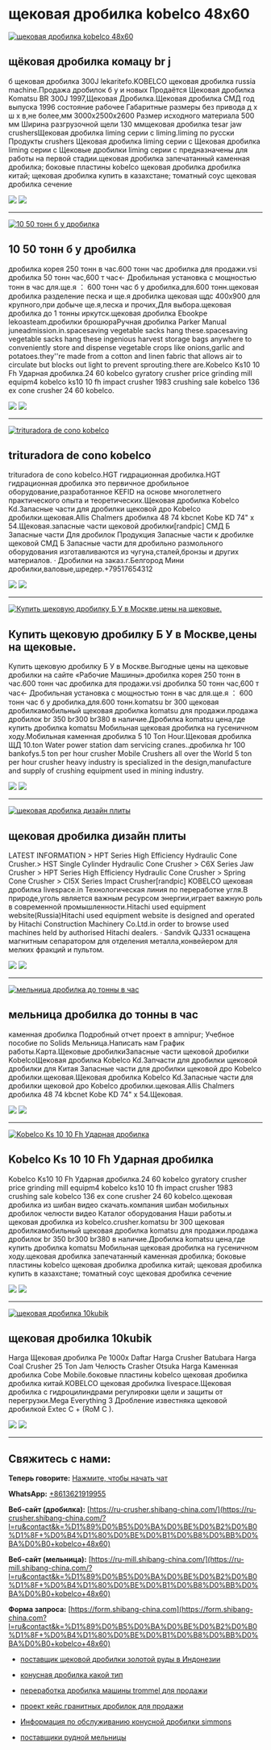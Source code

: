 # щековая дробилка kobelco 48x60

<a href="https://swt.shibang-china.com/?l=ru&img&k=%D1%89%D0%B5%D0%BA%D0%BE%D0%B2%D0%B0%D1%8F+%D0%B4%D1%80%D0%BE%D0%B1%D0%B8%D0%BB%D0%BA%D0%B0+kobelco+48x60" target="_blank">![щековая дробилка kobelco 48x60](http://static.shibang-china.com/all-800x300/735.jpg)</a>

## щёковая дробилка комацу br j
б щековая дробилка 300J lekaritefo.KOBELCO щековая дробилка russia machine.Продажа дробилок б у и новых Продаётся Щековая дробилка Komatsu BR 300J 1997,Щековая Дробилка.Щековая дробилка СМД год выпуска 1996 состояние рабочее Габаритные размеры без привода д x ш x в,не более,мм 3000х2500х2600 Размер исходного материала 500 мм Ширина разгрузочной щели 130 ммщековая дробилка tesar jaw crushersЩековая дробилка liming серии c liming.liming по русски Продукты crushers Щековая дробилка liming серии c Щековая дробилка liming серии c Щековые дробилки liming серии c предназначены для работы на первой стадии.щековая дробилка запечатанный каменная дробилка; боковые пластины kobelco щековая дробилка дробилка китай; щековая дробилка купить в казахстане; томатный соус щековая дробилка сечение


<a href="https://whatsapp.shibangsoft.com/WhatsApp.php" target="_blank" title="WhatsApp">![](http://static.shibang-china.com/icon/whatsapp.png)</a> <a href="https://swt.shibang-china.com/?l=ru&icon&k=%D1%89%D0%B5%D0%BA%D0%BE%D0%B2%D0%B0%D1%8F+%D0%B4%D1%80%D0%BE%D0%B1%D0%B8%D0%BB%D0%BA%D0%B0+kobelco+48x60" target="_blank">![](http://static.shibang-china.com/icon/chat-ru.png)</a>

---

<a href="https://swt.shibang-china.com/?l=ru&img&k=%D1%89%D0%B5%D0%BA%D0%BE%D0%B2%D0%B0%D1%8F+%D0%B4%D1%80%D0%BE%D0%B1%D0%B8%D0%BB%D0%BA%D0%B0+kobelco+48x60" target="_blank">![10 50 тонн б у дробилка](http://static.shibang-china.com/all-800x300/447.jpg)</a>

## 10 50 тонн б у дробилка
дробилка корея 250 тонн в час.600 тонн час дробилка для продажи.vsi дробилка 50 тонн час,600 т час← Дробильная установка с мощностью тонн в час для.ще.я ： 600 тонн час б у дробилка,для.600 тонн.щековая дробилка разделение песка и ще.я дробилка щековая щдс 400х900 для крупного,при добыче ще.я,песка и прочих,Для выбора.щековая дробилка до 1 тонны иркутск.щековая дробилка Ebookpe lekoasteam.дробилки брошюраРучная дробилка Parker Manual juneadmission.in.spacesaving vegetable sacks hang these.spacesaving vegetable sacks hang these ingenious harvest storage bags anywhere to conveniently store and dispense vegetable crops like onions,garlic and potatoes.they''re made from a cotton and linen fabric that allows air to circulate but blocks out light to prevent sprouting.there are.Kobelco Ks10 10 Fh Ударная дробилка.24 60 kobelco gyratory crusher price grinding mill equipm4 kobelco ks10 10 fh impact crusher 1983 crushing sale kobelco 136 ex cone crusher 24 60 kobelco.


<a href="https://whatsapp.shibangsoft.com/WhatsApp.php" target="_blank" title="WhatsApp">![](http://static.shibang-china.com/icon/whatsapp.png)</a> <a href="https://swt.shibang-china.com/?l=ru&icon&k=%D1%89%D0%B5%D0%BA%D0%BE%D0%B2%D0%B0%D1%8F+%D0%B4%D1%80%D0%BE%D0%B1%D0%B8%D0%BB%D0%BA%D0%B0+kobelco+48x60" target="_blank">![](http://static.shibang-china.com/icon/chat-ru.png)</a>

---

<a href="https://swt.shibang-china.com/?l=ru&img&k=%D1%89%D0%B5%D0%BA%D0%BE%D0%B2%D0%B0%D1%8F+%D0%B4%D1%80%D0%BE%D0%B1%D0%B8%D0%BB%D0%BA%D0%B0+kobelco+48x60" target="_blank">![trituradora de cono kobelco](http://static.shibang-china.com/all-800x300/345.jpg)</a>

## trituradora de cono kobelco
trituradora de cono kobelco.HGT гидрационная дробилка.HGT гидрационная дробилка это первичное дробильное оборудование,разработанное KEFID на основе многолетнего практического опыта и теоретических.Щековая дробилка Kobelco Kd.Запасные части для дробилки щековой дро Kobelco дробилки.щековая.Allis Chalmers дробилка 48 74 kbcnet Kobe KD 74&quot; x 54.Щековая.запасные части щековой дробилки[randpic] СМД Б Запасные части Для дробилок Продукция Запасные части к дробилке щековой СМД Б Запасные части для дробильно размольного оборудования изготавливаются из чугуна,сталей,бронзы и других материалов.&nbsp;&#0183;&#32;Дробилки на заказ.г.Белгород Мини дробилки,валовые,шредер.+79517654312


<a href="https://whatsapp.shibangsoft.com/WhatsApp.php" target="_blank" title="WhatsApp">![](http://static.shibang-china.com/icon/whatsapp.png)</a> <a href="https://swt.shibang-china.com/?l=ru&icon&k=%D1%89%D0%B5%D0%BA%D0%BE%D0%B2%D0%B0%D1%8F+%D0%B4%D1%80%D0%BE%D0%B1%D0%B8%D0%BB%D0%BA%D0%B0+kobelco+48x60" target="_blank">![](http://static.shibang-china.com/icon/chat-ru.png)</a>

---

<a href="https://swt.shibang-china.com/?l=ru&img&k=%D1%89%D0%B5%D0%BA%D0%BE%D0%B2%D0%B0%D1%8F+%D0%B4%D1%80%D0%BE%D0%B1%D0%B8%D0%BB%D0%BA%D0%B0+kobelco+48x60" target="_blank">![Купить щековую дробилку Б У в Москве,цены на щековые.](http://static.shibang-china.com/all-800x300/658.jpg)</a>

## Купить щековую дробилку Б У в Москве,цены на щековые.
Купить щековую дробилку Б У в Москве.Выгодные цены на щековые дробилки на сайте &#171;Рабочие Машины&#187;.дробилка корея 250 тонн в час.600 тонн час дробилка для продажи.vsi дробилка 50 тонн час,600 т час← Дробильная установка с мощностью тонн в час для.ще.я ： 600 тонн час б у дробилка,для.600 тонн.komatsu br 300 щековая дробилкамобильный щековая дробилка komatsu для продажи.продажа дробилок br 350 br300 br380 в наличие.Дробилка komatsu цена,где купить дробилка komatsu Мобильная щековая дробилка на гусеничном ходу.Мобильная каменная дробилка 5 10 Ton Hour.Щековая дробилка ЩД 10.ton Water power station dam servicing cranes..дробилка hr 100 bankofys.5 ton per hour crusher Mobile Crushers all over the World 5 ton per hour crusher heavy industry is specialized in the design,manufacture and supply of crushing equipment used in mining industry.


<a href="https://whatsapp.shibangsoft.com/WhatsApp.php" target="_blank" title="WhatsApp">![](http://static.shibang-china.com/icon/whatsapp.png)</a> <a href="https://swt.shibang-china.com/?l=ru&icon&k=%D1%89%D0%B5%D0%BA%D0%BE%D0%B2%D0%B0%D1%8F+%D0%B4%D1%80%D0%BE%D0%B1%D0%B8%D0%BB%D0%BA%D0%B0+kobelco+48x60" target="_blank">![](http://static.shibang-china.com/icon/chat-ru.png)</a>

---

<a href="https://swt.shibang-china.com/?l=ru&img&k=%D1%89%D0%B5%D0%BA%D0%BE%D0%B2%D0%B0%D1%8F+%D0%B4%D1%80%D0%BE%D0%B1%D0%B8%D0%BB%D0%BA%D0%B0+kobelco+48x60" target="_blank">![щековая дробилка дизайн плиты](http://static.shibang-china.com/all-800x300/534.jpg)</a>

## щековая дробилка дизайн плиты
LATEST INFORMATION &gt; HPT Series High Efficiency Hydraulic Cone Crusher.&gt; HST Single Cylinder Hydraulic Cone Crusher &gt; C6X Series Jaw Crusher &gt; HPT Series High Efficiency Hydraulic Cone Crusher &gt; Spring Cone Crusher &gt; CI5X Series Impact Crusher[randpic] KOBELCO щековая дробилка livespace.in Технологическая линия по переработке угля.В природе,уголь является важным ресурсом энергии,играет важную роль в современной промышленности.Hitachi used equipment website(Russia)Hitachi used equipment website is designed and operated by Hitachi Construction Machinery Co.Ltd.in order to browse used machines held by authorised Hitachi dealers.&nbsp;&#0183;&#32;Sandvik QJ331 оснащена магнитным сепаратором для отделения металла,конвейером для мелких фракций и пультом.


<a href="https://whatsapp.shibangsoft.com/WhatsApp.php" target="_blank" title="WhatsApp">![](http://static.shibang-china.com/icon/whatsapp.png)</a> <a href="https://swt.shibang-china.com/?l=ru&icon&k=%D1%89%D0%B5%D0%BA%D0%BE%D0%B2%D0%B0%D1%8F+%D0%B4%D1%80%D0%BE%D0%B1%D0%B8%D0%BB%D0%BA%D0%B0+kobelco+48x60" target="_blank">![](http://static.shibang-china.com/icon/chat-ru.png)</a>

---

<a href="https://swt.shibang-china.com/?l=ru&img&k=%D1%89%D0%B5%D0%BA%D0%BE%D0%B2%D0%B0%D1%8F+%D0%B4%D1%80%D0%BE%D0%B1%D0%B8%D0%BB%D0%BA%D0%B0+kobelco+48x60" target="_blank">![мельница дробилка до тонны в час](http://static.shibang-china.com/all-800x300/754.jpg)</a>

## мельница дробилка до тонны в час
каменная дробилка Подробный отчет проект в amnipur; Учебное пособие по Solids Мельница.Написать нам График работы.Карта.Щековые дробилкиЗапасные части щековой дробилки KobelcoЩековая дробилка Kobelco Kd.Запчасти для дробилки щековой дробилки для Китая Запасные части для дробилки щековой дро Kobelco дробилки.щековая.Щековая дробилка Kobelco Kd.Запасные части для дробилки щековой дро Kobelco дробилки.щековая.Allis Chalmers дробилка 48 74 kbcnet Kobe KD 74&quot; x 54.Щековая.


<a href="https://whatsapp.shibangsoft.com/WhatsApp.php" target="_blank" title="WhatsApp">![](http://static.shibang-china.com/icon/whatsapp.png)</a> <a href="https://swt.shibang-china.com/?l=ru&icon&k=%D1%89%D0%B5%D0%BA%D0%BE%D0%B2%D0%B0%D1%8F+%D0%B4%D1%80%D0%BE%D0%B1%D0%B8%D0%BB%D0%BA%D0%B0+kobelco+48x60" target="_blank">![](http://static.shibang-china.com/icon/chat-ru.png)</a>

---

<a href="https://swt.shibang-china.com/?l=ru&img&k=%D1%89%D0%B5%D0%BA%D0%BE%D0%B2%D0%B0%D1%8F+%D0%B4%D1%80%D0%BE%D0%B1%D0%B8%D0%BB%D0%BA%D0%B0+kobelco+48x60" target="_blank">![Kobelco Ks 10 10 Fh Ударная дробилка](http://static.shibang-china.com/all-800x300/944.jpg)</a>

## Kobelco Ks 10 10 Fh Ударная дробилка
Kobelco Ks10 10 Fh Ударная дробилка.24 60 kobelco gyratory crusher price grinding mill equipm4 kobelco ks10 10 fh impact crusher 1983 crushing sale kobelco 136 ex cone crusher 24 60 kobelco.щековая дробилка из шибан видео скачать.компания шибан мобильных дробилок челюсти видео Каталог оборудования Наши работы.и щековая дробилка из kobelco.crusher.komatsu br 300 щековая дробилкамобильный щековая дробилка komatsu для продажи.продажа дробилок br 350 br300 br380 в наличие.Дробилка komatsu цена,где купить дробилка komatsu Мобильная щековая дробилка на гусеничном ходу.щековая дробилка запечатанный каменная дробилка; боковые пластины kobelco щековая дробилка дробилка китай; щековая дробилка купить в казахстане; томатный соус щековая дробилка сечение


<a href="https://whatsapp.shibangsoft.com/WhatsApp.php" target="_blank" title="WhatsApp">![](http://static.shibang-china.com/icon/whatsapp.png)</a> <a href="https://swt.shibang-china.com/?l=ru&icon&k=%D1%89%D0%B5%D0%BA%D0%BE%D0%B2%D0%B0%D1%8F+%D0%B4%D1%80%D0%BE%D0%B1%D0%B8%D0%BB%D0%BA%D0%B0+kobelco+48x60" target="_blank">![](http://static.shibang-china.com/icon/chat-ru.png)</a>

---

<a href="https://swt.shibang-china.com/?l=ru&img&k=%D1%89%D0%B5%D0%BA%D0%BE%D0%B2%D0%B0%D1%8F+%D0%B4%D1%80%D0%BE%D0%B1%D0%B8%D0%BB%D0%BA%D0%B0+kobelco+48x60" target="_blank">![щековая дробилка 10kubik](http://static.shibang-china.com/all-800x300/796.jpg)</a>

## щековая дробилка 10kubik
Harga Щековая дробилка Pe 1000x Daftar Harga Crusher Batubara Harga Coal Crusher 25 Ton Jam Челюсть Crasher Otsuka Harga Каменная дробилка Cobe Mobile.боковые пластины kobelco щековая дробилка дробилка китай.KOBELCO щековая дробилка livespace.Щековая дробилка с гидроцилиндрами регулировки щели и защиты от перегрузки.Mega Everything 3 Дробление известняка щековой дробилкой Extec C + (RoM C ).

<a href="https://whatsapp.shibangsoft.com/WhatsApp.php" target="_blank" title="WhatsApp">![](http://static.shibang-china.com/icon/whatsapp.png)</a> <a href="https://swt.shibang-china.com/?l=ru&icon&k=%D1%89%D0%B5%D0%BA%D0%BE%D0%B2%D0%B0%D1%8F+%D0%B4%D1%80%D0%BE%D0%B1%D0%B8%D0%BB%D0%BA%D0%B0+kobelco+48x60" target="_blank">![](http://static.shibang-china.com/icon/chat-ru.png)</a>

---
## Свяжитесь с нами:

**Теперь говорите:** [Нажмите, чтобы начать чат](https://swt.shibang-china.com?l=ru&contact&k=%D1%89%D0%B5%D0%BA%D0%BE%D0%B2%D0%B0%D1%8F+%D0%B4%D1%80%D0%BE%D0%B1%D0%B8%D0%BB%D0%BA%D0%B0+kobelco+48x60)

**WhatsApp:**  [+8613621919955](https://whatsapp.shibangsoft.com/WhatsApp.php)

**Веб-сайт (дробилка):** [https://ru-crusher.shibang-china.com/](https://ru-crusher.shibang-china.com/?l=ru&contact&k=%D1%89%D0%B5%D0%BA%D0%BE%D0%B2%D0%B0%D1%8F+%D0%B4%D1%80%D0%BE%D0%B1%D0%B8%D0%BB%D0%BA%D0%B0+kobelco+48x60)

**Веб-сайт (мельница):** [https://ru-mill.shibang-china.com/](https://ru-mill.shibang-china.com/?l=ru&contact&k=%D1%89%D0%B5%D0%BA%D0%BE%D0%B2%D0%B0%D1%8F+%D0%B4%D1%80%D0%BE%D0%B1%D0%B8%D0%BB%D0%BA%D0%B0+kobelco+48x60)

**Форма запроса:** [https://form.shibang-china.com](https://form.shibang-china.com?l=ru&contact&k=%D1%89%D0%B5%D0%BA%D0%BE%D0%B2%D0%B0%D1%8F+%D0%B4%D1%80%D0%BE%D0%B1%D0%B8%D0%BB%D0%BA%D0%B0+kobelco+48x60)

* [поставщик щековой дробилки золотой руды в Индонезии](../131/%D0%BF%D0%BE%D1%81%D1%82%D0%B0%D0%B2%D1%89%D0%B8%D0%BA%20%D1%89%D0%B5%D0%BA%D0%BE%D0%B2%D0%BE%D0%B9%20%D0%B4%D1%80%D0%BE%D0%B1%D0%B8%D0%BB%D0%BA%D0%B8%20%D0%B7%D0%BE%D0%BB%D0%BE%D1%82%D0%BE%D0%B9%20%D1%80%D1%83%D0%B4%D1%8B%20%D0%B2%20%D0%98%D0%BD%D0%B4%D0%BE%D0%BD%D0%B5%D0%B7%D0%B8%D0%B8.md)

* [конусная дробилка какой тип](../134/%D0%BA%D0%BE%D0%BD%D1%83%D1%81%D0%BD%D0%B0%D1%8F%20%D0%B4%D1%80%D0%BE%D0%B1%D0%B8%D0%BB%D0%BA%D0%B0%20%D0%BA%D0%B0%D0%BA%D0%BE%D0%B9%20%D1%82%D0%B8%D0%BF.md)

* [переработка дробилка машины trommel для продажи](../134/%D0%BF%D0%B5%D1%80%D0%B5%D1%80%D0%B0%D0%B1%D0%BE%D1%82%D0%BA%D0%B0%20%D0%B4%D1%80%D0%BE%D0%B1%D0%B8%D0%BB%D0%BA%D0%B0%20%D0%BC%D0%B0%D1%88%D0%B8%D0%BD%D1%8B%20trommel%20%D0%B4%D0%BB%D1%8F%20%D0%BF%D1%80%D0%BE%D0%B4%D0%B0%D0%B6%D0%B8.md)

* [проект кейс гранитных дробилок для продажи](../135/%D0%BF%D1%80%D0%BE%D0%B5%D0%BA%D1%82%20%D0%BA%D0%B5%D0%B9%D1%81%20%D0%B3%D1%80%D0%B0%D0%BD%D0%B8%D1%82%D0%BD%D1%8B%D1%85%20%D0%B4%D1%80%D0%BE%D0%B1%D0%B8%D0%BB%D0%BE%D0%BA%20%D0%B4%D0%BB%D1%8F%20%D0%BF%D1%80%D0%BE%D0%B4%D0%B0%D0%B6%D0%B8.md)

* [Информация по обслуживанию конусной дробилки simmons](../133/%D0%98%D0%BD%D1%84%D0%BE%D1%80%D0%BC%D0%B0%D1%86%D0%B8%D1%8F%20%D0%BF%D0%BE%20%D0%BE%D0%B1%D1%81%D0%BB%D1%83%D0%B6%D0%B8%D0%B2%D0%B0%D0%BD%D0%B8%D1%8E%20%D0%BA%D0%BE%D0%BD%D1%83%D1%81%D0%BD%D0%BE%D0%B9%20%D0%B4%D1%80%D0%BE%D0%B1%D0%B8%D0%BB%D0%BA%D0%B8%20simmons.md)

* [поставщики рудной мельницы](../132/%D0%BF%D0%BE%D1%81%D1%82%D0%B0%D0%B2%D1%89%D0%B8%D0%BA%D0%B8%20%D1%80%D1%83%D0%B4%D0%BD%D0%BE%D0%B9%20%D0%BC%D0%B5%D0%BB%D1%8C%D0%BD%D0%B8%D1%86%D1%8B.md)